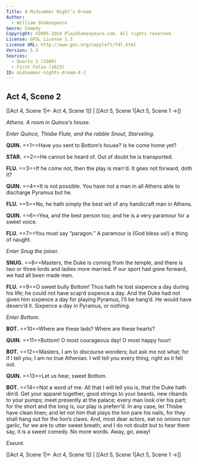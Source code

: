 ```yaml
---
Title: A Midsummer Night’s Dream
Author: 
  - William Shakespeare
Genre: Comedy
Copyright: ©2005-2024 PlayShakespeare.com. All rights reserved.
License: GFDL License 1.3
License URL: http://www.gnu.org/copyleft/fdl.html
Version: 5.3
Sources:
  - Quarto 1 (1600)
  - First Folio (1623)
ID: midsummer-nights-dream-4-2
---
```


## Act 4, Scene 2
[[Act 4, Scene 1|← Act 4, Scene 1]] | [[Act 5, Scene 1|Act 5, Scene 1 →]]

*Athens. A room in Quince’s house.*

*Enter Quince, Thisbe Flute, and the rabble Snout, Starveling.*

**QUIN.**
==1==Have you sent to Bottom’s house? Is he come home yet?

**STAR.**
==2==He cannot be heard of. Out of doubt he is transported.

**FLU.**
==3==If he come not, then the play is marr’d. It goes not forward, doth it?

**QUIN.**
==4==It is not possible. You have not a man in all Athens able to discharge Pyramus but he.

**FLU.**
==5==No, he hath simply the best wit of any handicraft man in Athens.

**QUIN.**
==6==Yea, and the best person too; and he is a very paramour for a sweet voice.

**FLU.**
==7==You must say “paragon.” A paramour is (God bless us!) a thing of naught.

*Enter Snug the joiner.*

**SNUG.**
==8==Masters, the Duke is coming from the temple, and there is two or three lords and ladies more married. If our sport had gone forward, we had all been made men.

**FLU.**
==9==O sweet bully Bottom! Thus hath he lost sixpence a day during his life; he could not have scap’d sixpence a day. And the Duke had not given him sixpence a day for playing Pyramus, I’ll be hang’d. He would have deserv’d it. Sixpence a day in Pyramus, or nothing.

*Enter Bottom.*

**BOT.**
==10==Where are these lads? Where are these hearts?

**QUIN.**
==11==Bottom! O most courageous day! O most happy hour!

**BOT.**
==12==Masters, I am to discourse wonders; but ask me not what; for if I tell you, I am no true Athenian. I will tell you every thing, right as it fell out.

**QUIN.**
==13==Let us hear, sweet Bottom.

**BOT.**
==14==Not a word of me. All that I will tell you is, that the Duke hath din’d. Get your apparel together, good strings to your beards, new ribands to your pumps; meet presently at the palace; every man look o’er his part; for the short and the long is, our play is preferr’d. In any case, let Thisbe have clean linen; and let not him that plays the lion pare his nails, for they shall hang out for the lion’s claws. And, most dear actors, eat no onions nor garlic, for we are to utter sweet breath; and I do not doubt but to hear them say, it is a sweet comedy. No more words. Away, go, away!

*Exeunt.*

[[Act 4, Scene 1|← Act 4, Scene 1]] | [[Act 5, Scene 1|Act 5, Scene 1 →]]